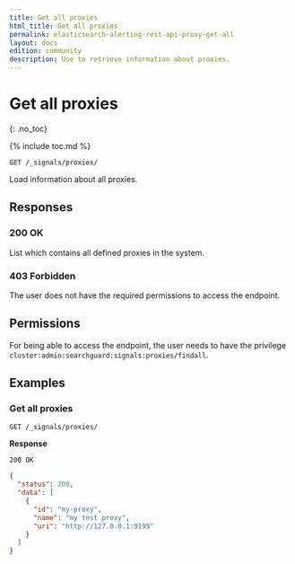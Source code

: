 ```yaml
---
title: Get all proxies
html_title: Get all proxies
permalink: elasticsearch-alerting-rest-api-proxy-get-all
layout: docs
edition: community
description: Use to retrieve information about proxies.
---
```

<!--- Copyright 2023 floragunn GmbH -->

# Get all proxies
{: .no_toc}

{% include toc.md %}


```
GET /_signals/proxies/
```

Load information about all proxies.


## Responses

### 200 OK

List which contains all defined proxies in the system.

### 403 Forbidden

The user does not have the required permissions to access the endpoint.

## Permissions

For being able to access the endpoint, the user needs to have the privilege `cluster:admin:searchguard:signals:proxies/findall`.

## Examples

### Get all proxies

```
GET /_signals/proxies/
```

**Response**

```
200 OK
```

```json
{
  "status": 200,
  "data": [
    {
      "id": "my-proxy",
      "name": "my test proxy",
      "uri": "http://127.0.0.1:9199"
    }
  ]
}
```

